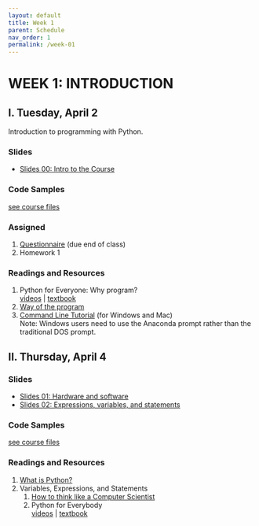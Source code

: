 ```yaml
---
layout: default
title: Week 1
parent: Schedule
nav_order: 1
permalink: /week-01
---
```


# WEEK 1: INTRODUCTION

## I. Tuesday, April 2
Introduction to programming with Python.
### Slides
* [Slides 00: Intro to the Course](https://docs.google.com/presentation/d/1lFtVbEGrP8PoTZlK-q6SpYLN_B8MDNcN0pBJ_lc7Yd8/edit?usp=sharing)

### Code Samples
[see course files](/spring2019/course-files/lectures/)

### Assigned
1. <a href="https://goo.gl/forms/315BPme8lNKYGval1">Questionnaire</a> (due end of class)
2. Homework 1

### Readings and Resources
1. Python for Everyone: Why program?<br>
[videos](https://www.py4e.com/lessons/intro) | [textbook](https://www.py4e.com/html3/01-intro)
2. [Way of the program](http://openbookproject.net/thinkcs/python/english3e/way_of_the_program.html)
3. [Command Line Tutorial](https://tutorial.djangogirls.org/en/intro_to_command_line/) (for Windows and Mac)<br>
Note: Windows users need to use the Anaconda prompt rather than the traditional DOS prompt.

## II. Thursday, April 4
### Slides
* [Slides 01: Hardware and software](https://docs.google.com/presentation/d/1EGelaCVvS-LME3W5p5KAGBmKWkYaCeWVdEVbUm7G1B0/edit?usp=sharing)
* [Slides 02: Expressions, variables, and statements](https://docs.google.com/presentation/d/1UJKMJ0hVKI1kEm3392xC3R9DvFPtPo3znLjbIhpHEpk/edit?usp=sharing)

### Code Samples
[see course files](/winter2019/course-files/lectures/)

### Readings and Resources
1. [What is Python?](http://interactivepython.org/courselib/static/thinkcspy/GeneralIntro/ThePythonProgrammingLanguage.html)
2. Variables, Expressions, and Statements
    1. [How to think like a Computer Scientist](https://www.py4e.com/lessons/memory)
    2. Python for Everybody<br>
  [videos](http://openbookproject.net/thinkcs/python/english3e/variables_expressions_statements.html) | [textbook](https://www.py4e.com/html3/02-variables)
